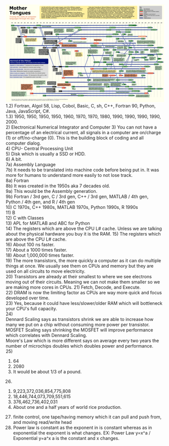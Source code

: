 ![FinishedProgLangChart](FinishedprogLangChartPuzzle.jpg)  
  1.2) Fortran, Algol 58, Lisp, Cobol, Basic,    C,   sh,  C++, Fortran 90, Python, Java, JavaScript,   C#.    
    1.3)  1950,     1950, 1950,  1950,  1960, 1970, 1970, 1980,       1990,   1990, 1990,       1990, 2000.  
2) Electronical Numerical Integrator and Computer
3) You can not have a percentage of an electrical current, all signals in a computer are on/charge (1) or off/no-charge (0). This is the building block of coding and all computer dialog.  
4) CPU- Central Processing Unit  
5) Disk which is usually a SSD or HDD.  
6) A bit.  
7a) Assembly Language  
  7b) It needs to be translated into machine code before being put in. It was more for humans to understand more easily to not lose track.  
8a) Fortran  
  8b) It was created in the 1950s aka 7 decades old.  
9a) This would be the Assembly generation.  
  9b) Fortran / 3rd gen, C / 3rd gen, C++ / 3rd gen, MATLAB / 4th gen, Python / 4th gen, and R / 4th gen   
10) C 1970s, C++ 1980s, MATLAB 1970s, Python 1990s, R 1990s  
11) B  
12) C with Classes  
13) APL for MATLAB and ABC for Python  
14) The registers which are above the CPU L# cache. Unless we are talking about the physical hardware you buy it is the RAM.
15) The registers which are above the CPU L# cache.  
16) About 100 ns faster.   
17) About a 1000 times faster.  
18) About 1,000,000 times faster.  
19) The more transistors, the more quickly a computer as it can do multiple things at once. We usually see them on CPUs and memory but they are used on all circuits to move electricity.  
20) Transistors are already at their smallest to where we see electrons moving out of their circuits. Meaning we can not make them smaller so we are making more cores in CPUs.
21) Fetch, Decode, and Execute.  
22) DRAM is now the limiting factor as CPUs are way more quick and focus developed over time.  
23) Yes, because it could have less/slower/older RAM which will bottleneck your CPU's full capacity.  
24)  
Dennard Scaling says as transistors shrink we are able to increase how many we put on a chip without consuming more power per transistor.  
MOSFET Scaling says shrinking the MOSFET will improve performance which correlates with  Dennard Scaling.  
Moore's Law which is more different says on average every two years the number of microchips doubles which doubles power and performance.  
25)   
1. 64 
2. 2080  
3. It would be about 1/3 of a pound.   
26)  
1.  9,223,372,036,854,775,808  
2. 18,446,744,073,709,551,615  
3. 376,462,736,402,031  
4. About one and a half years of world rice production.  
27) finite control, one tape/having memory which it can pull and push from, and moving read/write head  
28) Power law is constant as the exponent in is constant whereas as in exponential the exponent is what changes.
EX: Power Law y=x^a  /  Exponential y=a^x   a is the constant and x changes.

